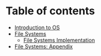 # Table of contents

* [Introduction to OS](README.md)
* [File Systems](file-systems/README.md)
  * [File Systems Implementation](file-systems/file-systems-implementation.md)
* [File Systems: Appendix](file-systems-appendix.md)

